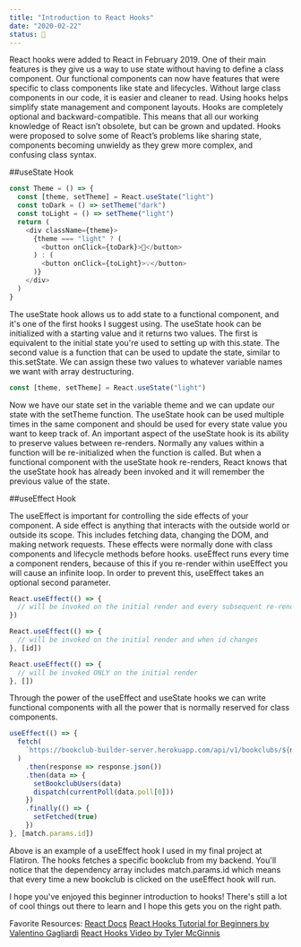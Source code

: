 ```yaml
---
title: "Introduction to React Hooks"
date: "2020-02-22"
status: 🌸
---
```


React hooks were added to React in February 2019. One of their main features is they give us a way to use state without having to define a class component. Our functional components can now have features that were specific to class components like state and lifecycles. Without large class components in our code, it is easier and cleaner to read. Using hooks helps simplify state management and component layouts. Hooks are completely optional and backward-compatible. This means that all our working knowledge of React isn’t obsolete, but can be grown and updated. Hooks were proposed to solve some of React’s problems like sharing state, components becoming unwieldy as they grew more complex, and confusing class syntax.

##useState Hook

```javascript
const Theme = () => {
  const [theme, setTheme] = React.useState("light")
  const toDark = () => setTheme("dark")
  const toLight = () => setTheme("light")
  return (
    <div className={theme}>
      {theme === "light" ? (
        <button onClick={toDark}>🔦</button>
      ) : (
        <button onClick={toLight}>💡</button>
      )}
    </div>
  )
}
```

The useState hook allows us to add state to a functional component, and it's one of the first hooks I suggest using. The useState hook can be initialized with a starting value and it returns two values. The first is equivalent to the initial state you're used to setting up with this.state. The second value is a function that can be used to update the state, similar to this.setState. We can assign these two values to whatever variable names we want with array destructuring.

```javascript
const [theme, setTheme] = React.useState("light")
```

Now we have our state set in the variable theme and we can update our state with the setTheme function. The useState hook can be used multiple times in the same component and should be used for every state value you want to keep track of. An important aspect of the useState hook is its ability to preserve values between re-renders. Normally any values within a function will be re-initialized when the function is called. But when a functional component with the useState hook re-renders, React knows that the useState hook has already been invoked and it will remember the previous value of the state.

##useEffect Hook

The useEffect is important for controlling the side effects of your component. A side effect is anything that interacts with the outside world or outside its scope. This includes fetching data, changing the DOM, and making network requests. These effects were normally done with class components and lifecycle methods before hooks. useEffect runs every time a component renders, because of this if you re-render within useEffect you will cause an infinite loop. In order to prevent this, useEffect takes an optional second parameter.

```javascript
React.useEffect(() => {
  // will be invoked on the initial render and every subsequent re-render
})

React.useEffect(() => {
  // will be invoked on the initial render and when id changes
}, [id])

React.useEffect(() => {
  // will be invoked ONLY on the initial render
}, [])
```

Through the power of the useEffect and useState hooks we can write functional components with all the power that is normally reserved for class components.

```javascript
useEffect(() => {
  fetch(
    `https://bookclub-builder-server.herokuapp.com/api/v1/bookclubs/${match.params.id}`
  )
    .then(response => response.json())
    .then(data => {
      setBookclubUsers(data)
      dispatch(currentPoll(data.poll[0]))
    })
    .finally(() => {
      setFetched(true)
    })
}, [match.params.id])
```

Above is an example of a useEffect hook I used in my final project at Flatiron. The hooks fetches a specific bookclub from my backend. You'll notice that the dependency array includes match.params.id which means that every time a new bookclub is clicked on the useEffect hook will run.

I hope you've enjoyed this beginner introduction to hooks! There's still a lot of cool things out there to learn and I hope this gets you on the right path.

Favorite Resources:
[React Docs](https://reactjs.org/docs/hooks-intro.html)
[React Hooks Tutorial for Beginners by Valentino Gagliardi](https://www.valentinog.com/blog/hooks/)
[React Hooks Video by Tyler McGinnis](https://tylermcginnis.com/why-react-hooks/)
